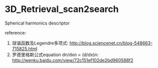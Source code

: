 3D_Retrieval_scan2search
========================

Spherical harmonics descriptor

reference:
1. 球谐函数及Legendre多项式: http://blog.sciencenet.cn/blog-548663-715825.html
2. 罗德里格斯公式equation dn/dxn = (d/dx)n: http://wenku.baidu.com/view/72c151ef102de2bd960588f2

